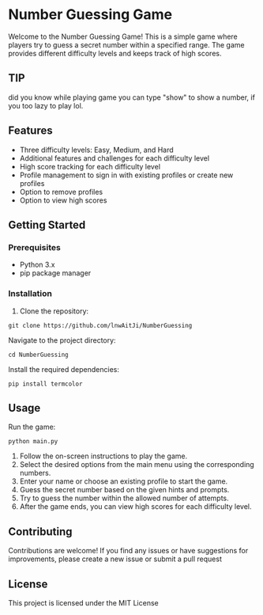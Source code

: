 # Number Guessing Game

Welcome to the Number Guessing Game! This is a simple game where players try to guess a secret number within a specified range. The game provides different difficulty levels and keeps track of high scores.

## TIP

did you know while playing game you can type "show" to show a number, if you too lazy to play lol.

## Features

- Three difficulty levels: Easy, Medium, and Hard
- Additional features and challenges for each difficulty level
- High score tracking for each difficulty level
- Profile management to sign in with existing profiles or create new profiles
- Option to remove profiles
- Option to view high scores

## Getting Started

### Prerequisites

- Python 3.x
- pip package manager

### Installation

1. Clone the repository:

```shell
git clone https://github.com/lnwAitJi/NumberGuessing
```

Navigate to the project directory:
```shell
cd NumberGuessing
```

Install the required dependencies:
```shell
pip install termcolor
```

## Usage
Run the game:
```shell
python main.py
```

1) Follow the on-screen instructions to play the game.
2) Select the desired options from the main menu using the corresponding numbers.
3) Enter your name or choose an existing profile to start the game.
4) Guess the secret number based on the given hints and prompts.
5) Try to guess the number within the allowed number of attempts.
6) After the game ends, you can view high scores for each difficulty level.

## Contributing
Contributions are welcome! If you find any issues or have suggestions for improvements, please create a new issue or submit a pull request

## License
This project is licensed under the MIT License
